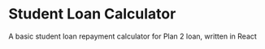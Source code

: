 # Student Loan Calculator

A basic student loan repayment calculator for Plan 2 loan, written in React
